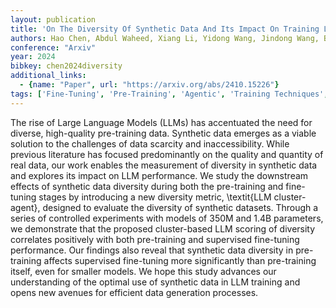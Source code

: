 ```yaml
---
layout: publication
title: 'On The Diversity Of Synthetic Data And Its Impact On Training Large Language Models'
authors: Hao Chen, Abdul Waheed, Xiang Li, Yidong Wang, Jindong Wang, Bhiksha Raj, Marah I. Abdin
conference: "Arxiv"
year: 2024
bibkey: chen2024diversity
additional_links:
  - {name: "Paper", url: "https://arxiv.org/abs/2410.15226"}
tags: ['Fine-Tuning', 'Pre-Training', 'Agentic', 'Training Techniques', 'Pretraining Methods']
---
```

The rise of Large Language Models (LLMs) has accentuated the need for
diverse, high-quality pre-training data. Synthetic data emerges as a viable
solution to the challenges of data scarcity and inaccessibility. While previous
literature has focused predominantly on the quality and quantity of real data,
our work enables the measurement of diversity in synthetic data and explores
its impact on LLM performance. We study the downstream effects of synthetic
data diversity during both the pre-training and fine-tuning stages by
introducing a new diversity metric, \textit\{LLM cluster-agent\}, designed to
evaluate the diversity of synthetic datasets. Through a series of controlled
experiments with models of 350M and 1.4B parameters, we demonstrate that the
proposed cluster-based LLM scoring of diversity correlates positively with both
pre-training and supervised fine-tuning performance. Our findings also reveal
that synthetic data diversity in pre-training affects supervised fine-tuning
more significantly than pre-training itself, even for smaller models. We hope
this study advances our understanding of the optimal use of synthetic data in
LLM training and opens new avenues for efficient data generation processes.
